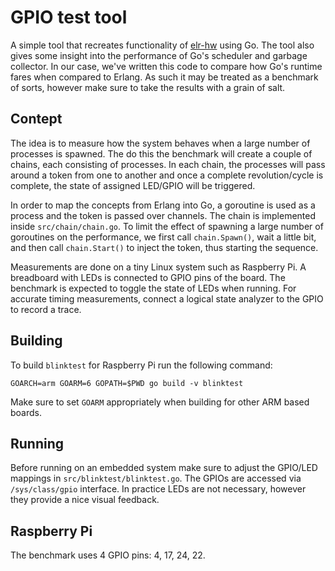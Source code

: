 # GPIO test tool

A simple tool that recreates functionality of
[elr-hw](https://github.com/open-rnd/erl-hw) using Go. The tool also
gives some insight into the performance of Go's scheduler and garbage
collector. In our case, we've written this code to compare how Go's
runtime fares when compared to Erlang. As such it may be treated as a
benchmark of sorts, however make sure to take the results with a grain
of salt.

## Contept

The idea is to measure how the system behaves when a large number of
processes is spawned. The do this the benchmark will create a couple
of chains, each consisting of processes. In each chain, the processes
will pass around a token from one to another and once a complete
revolution/cycle is complete, the state of assigned LED/GPIO will be
triggered.

In order to map the concepts from Erlang into Go, a goroutine is used
as a process and the token is passed over channels. The chain is
implemented inside `src/chain/chain.go`. To limit the effect of
spawning a large number of goroutines on the performance, we first
call `chain.Spawn()`, wait a little bit, and then call `chain.Start()`
to inject the token, thus starting the sequence.

Measurements are done on a tiny Linux system such as Raspberry Pi. A
breadboard with LEDs is connected to GPIO pins of the board. The
benchmark is expected to toggle the state of LEDs when running. For
accurate timing measurements, connect a logical state analyzer to the
GPIO to record a trace.

## Building

To build `blinktest` for Raspberry Pi run the following command:

```
GOARCH=arm GOARM=6 GOPATH=$PWD go build -v blinktest
```

Make sure to set `GOARM` appropriately when building for other ARM
based boards.

## Running

Before running on an embedded system make sure to adjust the GPIO/LED
mappings in `src/blinktest/blinktest.go`. The GPIOs are accessed via
`/sys/class/gpio` interface. In practice LEDs are not necessary,
however they provide a nice visual feedback.

## Raspberry Pi

The benchmark uses 4 GPIO pins: 4, 17, 24, 22.
